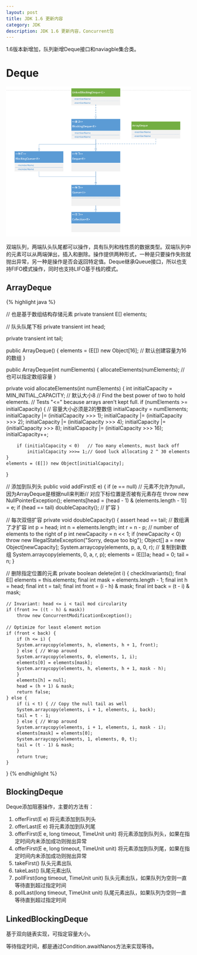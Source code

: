 ```yaml
---
layout: post
title: JDK 1.6 更新内容
category: JDK
description: JDK 1.6 更新内容，Concurrent包
---
```


1.6版本新增加，队列新增Deque接口和naviagble集合类。

# Deque

![](/assets/images/jdk/deque1.6.png)

双端队列，两端队头队尾都可以操作，具有队列和栈性质的数据类型。双端队列中的元素可以从两端弹出，插入和删除。操作提供两种形式，一种是只要操作失败就抛出异常，另一种是操作是否会返回特定值。Deque继承Queue接口，所以也支持FIFO模式操作，同时也支持LIFO基于栈的模式。

## ArrayDeque

{% highlight java %}

// 也是基于数组结构存储元素
private transient E[] elements;

// 队头队尾下标
private transient int head;

private transient int tail;

public ArrayDeque() {
	elements = (E[]) new Object[16];	// 默认创建容量为16的数组
}

public ArrayDeque(int numElements) {
	allocateElements(numElements);	// 也可以指定数组容量
}

private void allocateElements(int numElements) {
	int initialCapacity = MIN_INITIAL_CAPACITY;	// 默认大小8
	// Find the best power of two to hold elements.
	// Tests "<=" because arrays aren't kept full.
	if (numElements >= initialCapacity) {	// 容量大小必须是2的整数倍
		initialCapacity = numElements;
		initialCapacity |= (initialCapacity >>>  1);
		initialCapacity |= (initialCapacity >>>  2);
		initialCapacity |= (initialCapacity >>>  4);
		initialCapacity |= (initialCapacity >>>  8);
		initialCapacity |= (initialCapacity >>> 16);
		initialCapacity++;

		if (initialCapacity < 0)   // Too many elements, must back off
			initialCapacity >>>= 1;// Good luck allocating 2 ^ 30 elements
	}
	elements = (E[]) new Object[initialCapacity];
}

// 添加到队列头
public void addFirst(E e) {
	if (e == null)	// 元素不允许为null，因为ArrayDeque是根据null来判断// 对应下标位置是否被有元素存在
		throw new NullPointerException();
	elements[head = (head - 1) & (elements.length - 1)] = e;
	if (head == tail)
		doubleCapacity();	// 扩容
}

// 每次双倍扩容
private void doubleCapacity() {
	assert head == tail;	// 数组满了才扩容
	int p = head;
	int n = elements.length;
	int r = n - p; // number of elements to the right of p
	int newCapacity = n << 1;
	if (newCapacity < 0)
		throw new IllegalStateException("Sorry, deque too big");
	Object[] a = new Object[newCapacity];
	System.arraycopy(elements, p, a, 0, r);	// 复制到新数组
	System.arraycopy(elements, 0, a, r, p);
	elements = (E[])a;
	head = 0;
	tail = n;
}

// 删除指定位置的元素
private boolean delete(int i) {
	checkInvariants();
	final E[] elements = this.elements;
	final int mask = elements.length - 1;
	final int h = head;
	final int t = tail;
	final int front = (i - h) & mask;
	final int back  = (t - i) & mask;

	// Invariant: head <= i < tail mod circularity
	if (front >= ((t - h) & mask))
		throw new ConcurrentModificationException();

	// Optimize for least element motion
	if (front < back) {
		if (h <= i) {
		System.arraycopy(elements, h, elements, h + 1, front);
		} else { // Wrap around
		System.arraycopy(elements, 0, elements, 1, i);
		elements[0] = elements[mask];
		System.arraycopy(elements, h, elements, h + 1, mask - h);
		}
		elements[h] = null;
		head = (h + 1) & mask;
		return false;
	} else {
		if (i < t) { // Copy the null tail as well
		System.arraycopy(elements, i + 1, elements, i, back);
		tail = t - 1;
		} else { // Wrap around
		System.arraycopy(elements, i + 1, elements, i, mask - i);
		elements[mask] = elements[0];
		System.arraycopy(elements, 1, elements, 0, t);
		tail = (t - 1) & mask;
		}
		return true;
	}
}
{% endhighlight %}

## BlockingDeque<E>

Deque添加阻塞操作，主要的方法有：
1. offerFirst(E e) 将元素添加到队列头
2. offerLast(E e) 将元素添加到队列尾
3. offerFirst(E e, long timeout, TimeUnit unit) 将元素添加到队列头，如果在指定时间内未添加成功则抛出异常
4. offerFirst(E e, long timeout, TimeUnit unit) 将元素添加到队列尾，如果在指定时间内未添加成功则抛出异常
5. takeFirst() 队头元素出队
6. takeLast() 队尾元素出队
7. pollFirst(long timeout, TimeUnit unit) 队头元素出队，如果队列为空则一直等待直到超过指定时间
8. pollLast(long timeout, TimeUnit unit) 队尾元素出队，如果队列为空则一直等待直到超过指定时间

## LinkedBlockingDeque<E>

基于双向链表实现，可指定容量大小。

等待指定时间，都是通过Condition.awaitNanos方法来实现等待。
